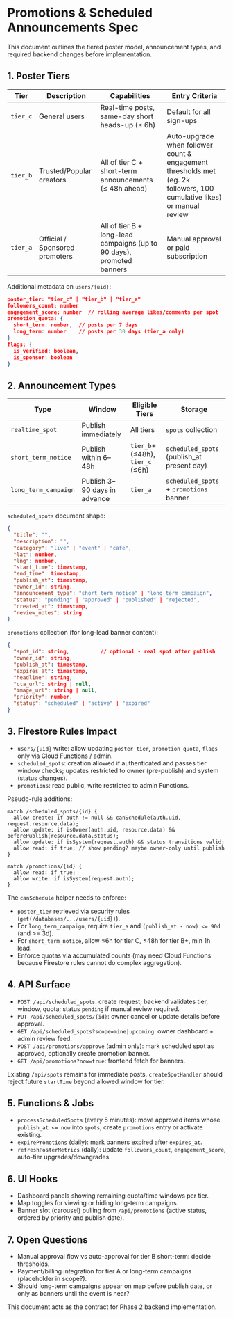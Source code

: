 # Promotions & Scheduled Announcements Spec

This document outlines the tiered poster model, announcement types, and required backend changes before implementation.

## 1. Poster Tiers
| Tier | Description | Capabilities | Entry Criteria |
| --- | --- | --- | --- |
| `tier_c` | General users | Real-time posts, same-day short heads-up (≤ 6h) | Default for all sign-ups |
| `tier_b` | Trusted/Popular creators | All of tier C + short-term announcements (≤ 48h ahead) | Auto-upgrade when follower count & engagement thresholds met (eg. 2k followers, 100 cumulative likes) or manual review |
| `tier_a` | Official / Sponsored promoters | All of tier B + long-lead campaigns (up to 90 days), promoted banners | Manual approval or paid subscription |

Additional metadata on `users/{uid}`:
```json
poster_tier: "tier_c" | "tier_b" | "tier_a"
followers_count: number
engagement_score: number  // rolling average likes/comments per spot
promotion_quota: {
  short_term: number,  // posts per 7 days
  long_term: number    // posts per 30 days (tier_a only)
}
flags: {
  is_verified: boolean,
  is_sponsor: boolean
}
```

## 2. Announcement Types
| Type | Window | Eligible Tiers | Storage |
| --- | --- | --- | --- |
| `realtime_spot` | Publish immediately | All tiers | `spots` collection |
| `short_term_notice` | Publish within 6–48h | `tier_b`+ (≤48h), `tier_c` (≤6h) | `scheduled_spots` (publish_at present day) |
| `long_term_campaign` | Publish 3–90 days in advance | `tier_a` | `scheduled_spots` + `promotions` banner |

`scheduled_spots` document shape:
```json
{
  "title": "",
  "description": "",
  "category": "live" | "event" | "cafe",
  "lat": number,
  "lng": number,
  "start_time": timestamp,
  "end_time": timestamp,
  "publish_at": timestamp,
  "owner_id": string,
  "announcement_type": "short_term_notice" | "long_term_campaign",
  "status": "pending" | "approved" | "published" | "rejected",
  "created_at": timestamp,
  "review_notes": string
}
```

`promotions` collection (for long-lead banner content):
```json
{
  "spot_id": string,          // optional - real spot after publish
  "owner_id": string,
  "publish_at": timestamp,
  "expires_at": timestamp,
  "headline": string,
  "cta_url": string | null,
  "image_url": string | null,
  "priority": number,
  "status": "scheduled" | "active" | "expired"
}
```

## 3. Firestore Rules Impact
- `users/{uid}` write: allow updating `poster_tier`, `promotion_quota`, `flags` only via Cloud Functions / admin.
- `scheduled_spots`: creation allowed if authenticated and passes tier window checks; updates restricted to owner (pre-publish) and system (status changes).
- `promotions`: read public, write restricted to admin Functions.

Pseudo-rule additions:
```text
match /scheduled_spots/{id} {
  allow create: if auth != null && canSchedule(auth.uid, request.resource.data);
  allow update: if isOwner(auth.uid, resource.data) && beforePublish(resource.data.status);
  allow update: if isSystem(request.auth) && status transitions valid;
  allow read: if true; // show pending? maybe owner-only until publish
}

match /promotions/{id} {
  allow read: if true;
  allow write: if isSystem(request.auth);
}
```

The `canSchedule` helper needs to enforce:
- `poster_tier` retrieved via security rules (`get(/databases/.../users/{uid})`).
- For `long_term_campaign`, require `tier_a` and `(publish_at - now) <= 90d` (and >= 3d).
- For `short_term_notice`, allow ≤6h for tier C, ≤48h for tier B+, min 1h lead.
- Enforce quotas via accumulated counts (may need Cloud Functions because Firestore rules cannot do complex aggregation).

## 4. API Surface
- `POST /api/scheduled_spots`: create request; backend validates tier, window, quota; status `pending` if manual review required.
- `PUT /api/scheduled_spots/{id}`: owner cancel or update details before approval.
- `GET /api/scheduled_spots?scope=mine|upcoming`: owner dashboard + admin review feed.
- `POST /api/promotions/approve` (admin only): mark scheduled spot as approved, optionally create promotion banner.
- `GET /api/promotions?now=true`: frontend fetch for banners.

Existing `/api/spots` remains for immediate posts. `createSpotHandler` should reject future `startTime` beyond allowed window for tier.

## 5. Functions & Jobs
- `processScheduledSpots` (every 5 minutes): move approved items whose `publish_at <= now` into `spots`; create `promotions` entry or activate existing.
- `expirePromotions` (daily): mark banners expired after `expires_at`.
- `refreshPosterMetrics` (daily): update `followers_count`, `engagement_score`, auto-tier upgrades/downgrades.

## 6. UI Hooks
- Dashboard panels showing remaining quota/time windows per tier.
- Map toggles for viewing or hiding long-term campaigns.
- Banner slot (carousel) pulling from `/api/promotions` (active status, ordered by priority and publish date).

## 7. Open Questions
- Manual approval flow vs auto-approval for tier B short-term: decide thresholds.
- Payment/billing integration for tier A or long-term campaigns (placeholder in scope?).
- Should long-term campaigns appear on map before publish date, or only as banners until the event is near?

This document acts as the contract for Phase 2 backend implementation.
